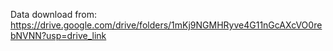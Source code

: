 Data download from: https://drive.google.com/drive/folders/1mKj9NGMHRyve4G11nGcAXcVO0rebNVNN?usp=drive_link
